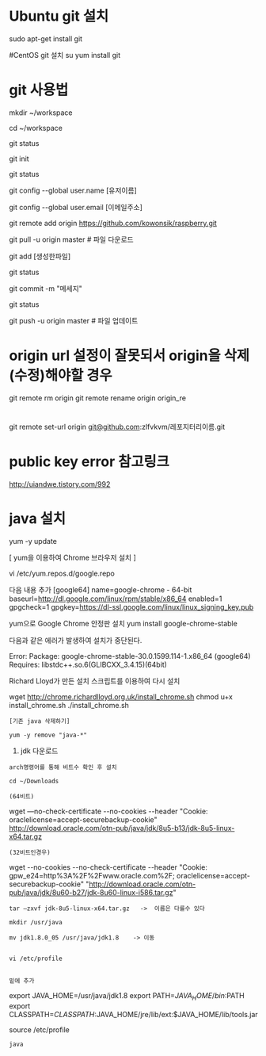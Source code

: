 # Ubuntu git 설치
sudo apt-get install git   
 
#CentOS git 설치
su
yum install git

# git 사용법

mkdir ~/workspace

cd ~/workspace

git status

git init

git status

git config --global user.name [유저이름]

git config --global user.email [이메일주소]

git remote add origin https://github.com/kowonsik/raspberry.git

git pull -u origin master     # 파일 다운로드

git add [생성한파일]

git status

git commit -m "메세지"

git status

git push -u origin master     # 파일 업데이트

# origin url 설정이 잘못되서 origin을 삭제(수정)해야할 경우
git remote rm origin
git remote rename origin origin_re

#
git remote set-url origin git@github.com:zlfvkvm/레포지터리이름.git


# public key error 참고링크
http://uiandwe.tistory.com/992







# java 설치

 yum -y update
 
[ yum을 이용하여 Chrome 브라우저 설치 ]

 vi /etc/yum.repos.d/google.repo 

다음 내용 추가
[google64]
name=google-chrome - 64-bit
baseurl=http://dl.google.com/linux/rpm/stable/x86_64
enabled=1
gpgcheck=1
gpgkey=https://dl-ssl.google.com/linux/linux_signing_key.pub

yum으로 Google Chrome 안정판 설치
 yum install google-chrome-stable

다음과 같은 에러가 발생하여 설치가 중단된다.

Error: Package: google-chrome-stable-30.0.1599.114-1.x86_64 (google64)
       Requires: libstdc++.so.6(GLIBCXX_3.4.15)(64bit)

Richard Lloyd가 만든 설치 스크립트를 이용하여 다시 설치

 wget http://chrome.richardlloyd.org.uk/install_chrome.sh
 chmod u+x install_chrome.sh
 ./install_chrome.sh


    [기존 java 삭제하기]

    yum -y remove "java-*"
    
   1.  jdk 다운로드
     
    arch명령어를 통해 비트수 확인 후 설치
    
    cd ~/Downloads
    
    (64비트)
 wget —no-check-certificate --no-cookies --header "Cookie: oraclelicense=accept-securebackup-cookie"    http://download.oracle.com/otn-pub/java/jdk/8u5-b13/jdk-8u5-linux-x64.tar.gz

    (32비트인경우)
 wget --no-cookies --no-check-certificate --header "Cookie: gpw_e24=http%3A%2F%2Fwww.oracle.com%2F; oraclelicense=accept-securebackup-cookie" "http://download.oracle.com/otn-pub/java/jdk/8u60-b27/jdk-8u60-linux-i586.tar.gz"


    tar –zxvf jdk-8u5-linux-x64.tar.gz   ->  이름은 다를수 있다
 
    mkdir /usr/java
 
    mv jdk1.8.0_05 /usr/java/jdk1.8    -> 이동


    vi /etc/profile
 
 
    밑에 추가

 export JAVA_HOME=/usr/java/jdk1.8
 export PATH=$JAVA_HOME/bin:$PATH
 export CLASSPATH=$CLASSPATH:$JAVA_HOME/jre/lib/ext:$JAVA_HOME/lib/tools.jar

 source /etc/profile
    
    
    java
